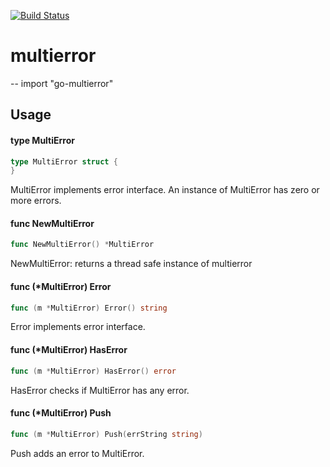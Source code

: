 [![Build Status](https://travis-ci.org/gojekfarm/go-multierror.svg?branch=master)](https://travis-ci.org/gojekfarm/go-multierror)

# multierror
--
    import "go-multierror"


## Usage

#### type MultiError

```go
type MultiError struct {
}
```

MultiError implements error interface. An instance of MultiError has zero or
more errors.

#### func  NewMultiError

```go
func NewMultiError() *MultiError
```
NewMultiError: returns a thread safe instance of multierror

#### func (*MultiError) Error

```go
func (m *MultiError) Error() string
```
Error implements error interface.

#### func (*MultiError) HasError

```go
func (m *MultiError) HasError() error
```
HasError checks if MultiError has any error.

#### func (*MultiError) Push

```go
func (m *MultiError) Push(errString string)
```
Push adds an error to MultiError.
